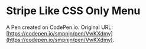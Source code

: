 # Stripe Like CSS Only Menu

A Pen created on CodePen.io. Original URL: [https://codepen.io/smpnjn/pen/VwKXdmy](https://codepen.io/smpnjn/pen/VwKXdmy).


